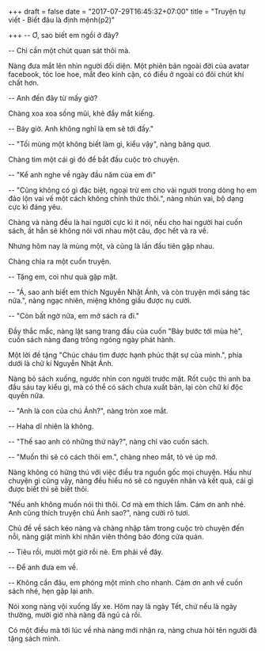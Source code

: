 +++
draft = false
date = "2017-07-29T16:45:32+07:00"
title = "Truyện tự viết - Biết đâu là định mệnh(p2)"

+++
-- Ơ, sao biết em ngồi ở đây?

-- Chỉ cần một chút quan sát thôi mà.

Nàng đưa mắt lên nhìn người đối diện. Một phiên bản ngoài đời của avatar facebook, tóc loe hoe, mắt đeo kính cận, có điều ở ngoài có đôi chút khí chất hơn.

-- Anh đến đây từ mấy giờ?

Chàng xoa xoa sống mũi, khẽ đẩy mắt kiếng.

-- Bảy giờ. Anh không nghĩ là em sẽ tới đấy."

-- "Tối mùng một không biết làm gì, kiểu vậy", nàng bâng quơ.

Chàng tìm một cái gì đó để bắt đầu cuộc trò chuyện.

-- "Kể anh nghe về ngày đầu năm của em đi"

-- "Cũng không có gì đặc biệt, ngoại trừ em cho vài người trong dòng họ em đảo lộn vai vế một cách không chính thức thôi.", nàng nhún vai, bộ dạng cực kì đáng yêu.

Chàng và nàng đều là hai người cực kì ít nói, nếu cho hai người hai cuốn sách, ắt hẳn sẽ không nói với nhau một câu, đọc hết và ra về.

Nhưng hôm nay là mùng một, và cũng là lần đầu tiên gặp nhau.

Chàng chìa ra một cuốn truyện.

-- Tặng em, coi như quà gặp mặt.

-- "Á, sao anh biết em thích Nguyễn Nhật Ánh, và còn truyện mới sáng tác nữa.", nàng ngạc nhiên, miệng không giấu được nụ cười.

-- "Còn bất ngờ nữa, em mở sách ra đi."

Đầy thắc mắc, nàng lật sang trang đầu của cuốn "Bảy bước tới mùa hè", cuốn sách nàng đang trông ngóng ngày phát hành.

Một lời đề tặng "Chúc cháu tìm được hạnh phúc thật sự của mình.", phía dưới là chữ kí Nguyễn Nhật Ánh.

Nàng bỏ sách xuống, ngước nhìn con người trước mặt. Rốt cuộc thì anh ba đầu sáu tay kiểu gì, mà có thể có sách chưa xuất bản, lại còn chữ kí độc quyền nữa.

-- "Anh là con của chú Ánh?", nàng tròn xoe mắt.

-- Haha dĩ nhiên là không.

-- "Thế sao anh có những thứ này?", nàng chỉ vào cuốn sách.

-- "Muốn thì sẽ có cách thôi em.", chàng nheo mắt, tỏ vẻ úp mở.

Nàng không có hứng thú với việc điều tra nguồn gốc mọi chuyện. Hầu như chuyện gì cũng vậy, nàng đều hiểu nó sẽ có nguyên nhân và kết quả, cái gì được biết thì sẽ biết thôi.

"Nếu anh không muốn nói thì thôi. Cơ mà em thích lắm. Cám ơn anh nhé. Anh cũng thích truyện chú Ánh sao?", nàng cười rõ tươi.

Chủ đề về sách kéo nàng và chàng nhập tâm trong cuộc trò chuyện đến nỗi, nàng giật mình khi nhân viên thông báo đóng cửa quán.

-- Tiêu rồi, mười một giờ rồi nè. Em phải về đây.

-- Để anh đưa em về.

-- Không cần đâu, em phóng một mình cho nhanh. Cám ơn anh về cuốn sách nhé, hẹn gặp lại anh.

Nói xong nàng vội xuống lấy xe. Hôm nay là ngày Tết, chứ nếu là ngày thường, mười giờ nhà nàng đã ngủ cả rồi.

Có một điều mà tới lúc về nhà nàng mới nhận ra, nàng chưa hỏi tên người đã tặng sách mình.










